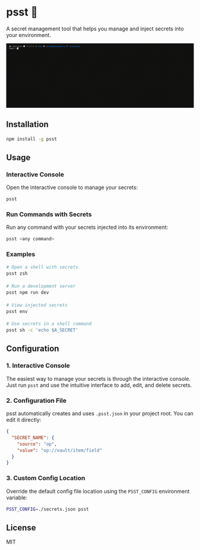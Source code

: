 # psst 🤫

A secret management tool that helps you manage and inject secrets into your environment.

![Project Demo](.github/demo.gif)

## Installation

```bash
npm install -g psst
```

## Usage

### Interactive Console

Open the interactive console to manage your secrets:

```bash
psst
```

### Run Commands with Secrets

Run any command with your secrets injected into its environment:

```bash
psst <any command>
```

### Examples

```bash
# Open a shell with secrets
psst zsh

# Run a development server
psst npm run dev

# View injected secrets
psst env

# Use secrets in a shell command
psst sh -c 'echo $A_SECRET'
```

## Configuration

### 1. Interactive Console

The easiest way to manage your secrets is through the interactive console. Just run `psst` and use the intuitive interface to add, edit, and delete secrets.

### 2. Configuration File

psst automatically creates and uses `.psst.json` in your project root. You can edit it directly:

```json
{
  "SECRET_NAME": {
    "source": "op",
    "value": "op://vault/item/field"
  }
}
```

### 3. Custom Config Location

Override the default config file location using the `PSST_CONFIG` environment variable:

```bash
PSST_CONFIG=./secrets.json psst
```

## License

MIT
